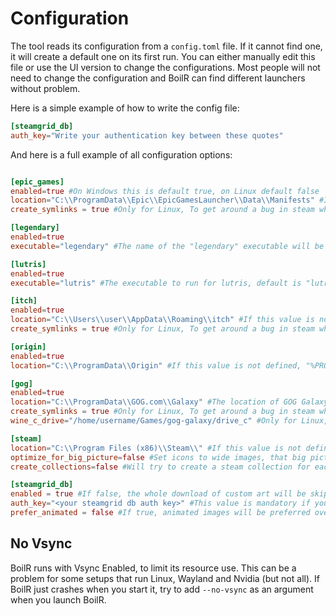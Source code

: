 # Configuration

The tool reads its configuration from a `config.toml` file. If it cannot find one, it will create a default one on its first run.
You can either manually edit this file or use the UI version to change the configurations.
Most people will not need to change the configuration and BoilR can find different launchers without problem.

Here is a simple example of how to write the config file:

```toml
[steamgrid_db]
auth_key="Write your authentication key between these quotes"
```

And here is a full example of all configuration options:

```toml

[epic_games]
enabled=true #On Windows this is default true, on Linux default false
location="C:\\ProgramData\\Epic\\EpicGamesLauncher\\Data\\Manifests" #If this value is not defined, the tool will try to find it automatically (only windows). If it can't find it, it will fail and tell you.
create_symlinks = true #Only for Linux, To get around a bug in steam where paths can not contain spaces, BoilR creates symlinks in ~/.BoilR/link and uses those. 

[legendary]
enabled=true
executable="legendary" #The name of the "legendary" executable will be used, it is assumed to be on the path.

[lutris]
enabled=true
executable="lutris" #The executable to run for lutris, default is "lutris".

[itch]
enabled=true
location="C:\\Users\\user\\AppData\\Roaming\\itch" #If this value is not defined, "%APPDATA%itch" will be used on windows, and HOME/.config/itch on Linux.
create_symlinks = true #Only for Linux, To get around a bug in steam where paths can not contain spaces, BoilR creates symlinks in ~/.BoilR/link and uses those. 

[origin]
enabled=true
location="C:\\ProgramData\\Origin" #If this value is not defined, "%PROGRAMGDATA%origin" will be used on windows, and HOME/Games/origin/drive_c/ProgramData/Origin/ on Linux.

[gog]
enabled=true
location="C:\\ProgramData\\GOG.com\\Galaxy" #The location of GOG Galaxy will default to this value if not defined on windows and "~/Games/gog-galaxy/drive_c/ProgramData/GOG.com/Galaxy" on Linux.
create_symlinks = true #Only for Linux, To get around a bug in steam where paths can not contain spaces, BoilR creates symlinks in ~/.BoilR/link and uses those. 
wine_c_drive="/home/username/Games/gog-galaxy/drive_c" #Only for Linux, Is mandatory on Linux. 

[steam]
location="C:\\Program Files (x86)\\Steam\\" #If this value is not defined, the tool will try to find it automatically. If it can't find it, it will fail and tell you.
optimize_for_big_picture=false #Set icons to wide images, that big picture mode will use. This will make the icons have a wrong ratio in desktop mode, but will improve the look in big picture mode
create_collections=false #Will try to create a steam collection for each platform

[steamgrid_db]
enabled = true #If false, the whole download of custom art will be skipped.
auth_key="<your steamgrid db auth key>" #This value is mandatory if you have steamgrid_db enabled.
prefer_animated = false #If true, animated images will be preferred over static images when downloading art.
```


## No Vsync
BoilR runs with Vsync Enabled, to limit its resource use.
This can be a problem for some setups that run Linux, Wayland and Nvidia (but not all). 
If BoilR just crashes when you start it, try to add `--no-vsync` as an argument when you launch BoilR.
